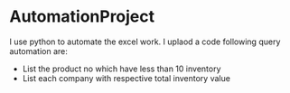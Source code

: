 # AutomationProject
I use python to automate the excel work.
I uplaod a code following query automation are:
* List the product no which have less than 10 inventory
* List each company with respective total inventory value

